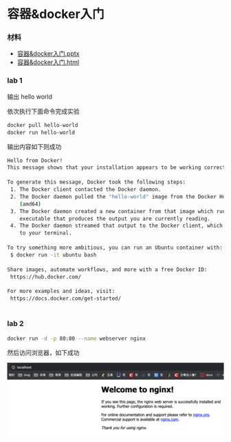 # 容器&docker入门

### 材料

* <a target="_blank" href="./容器&docker入门.pptx">容器&docker入门.pptx</a>
* <a target="_blank" href="./容器&docker入门.html">容器&docker入门.html</a>
  
### lab 1

输出 hello world 

依次执行下面命令完成实验

``` BASH
docker pull hello-world
docker run hello-world
```

输出内容如下则成功

``` BASH
Hello from Docker!
This message shows that your installation appears to be working correctly.

To generate this message, Docker took the following steps:
 1. The Docker client contacted the Docker daemon.
 2. The Docker daemon pulled the "hello-world" image from the Docker Hub.
    (amd64)
 3. The Docker daemon created a new container from that image which runs the
    executable that produces the output you are currently reading.
 4. The Docker daemon streamed that output to the Docker client, which sent it
    to your terminal.

To try something more ambitious, you can run an Ubuntu container with:
 $ docker run -it ubuntu bash

Share images, automate workflows, and more with a free Docker ID:
 https://hub.docker.com/

For more examples and ideas, visit:
 https://docs.docker.com/get-started/
 
```

### lab 2

``` BASH
docker run -d -p 80:80 --name webserver nginx
```

然后访问浏览器，如下成功

![](images/runnginx.png)
